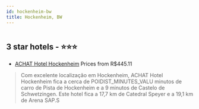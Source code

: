 ```yaml
---
id: hockenheim-bw
title: Hockenheim, BW
---
```


<center><img src="https://i.travelapi.com/hotels/1000000/120000/112900/112820/d7fd89d7_z.jpg" alt="" /></center>


##  3 star hotels - ⭐️⭐️⭐️

-    [ACHAT Hotel Hockenheim](https://www.hurb.com/br/aud/https://www.hurb.com/br/hotels/hockenheim/achat-hotel-hockenheim-HT-044U?cmp=18055) Prices from R$445.11
   > Com excelente localização em Hockenheim, ACHAT Hotel Hockenheim fica a cerca de POIDIST_MINUTES_VALU minutos de carro de Pista de Hockenheim e a 9 minutos de Castelo de Schwetzingen.  Este hotel fica a 17,7 km de Catedral Speyer e a 19,1 km de Arena SAP.S
